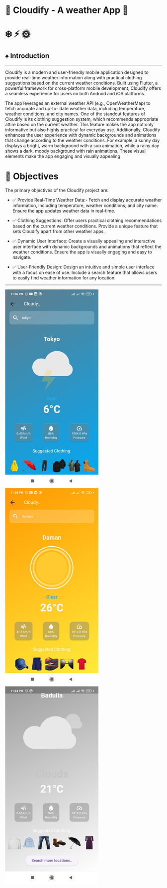  # &#128640; **Cloudify** - A weather App :dizzy:

# :snowflake:  :zap:   :sun_with_face:


## :spades: Introduction
---

Cloudify is a modern and user-friendly mobile application designed to provide real-time weather
information along with practical clothing suggestions based on the current weather conditions.
Built using Flutter, a powerful framework for cross-platform mobile development, Cloudify offers
a seamless experience for users on both Android and iOS platforms.

The app leverages an external weather API (e.g., OpenWeatherMap) to fetch accurate and up-to-
date weather data, including temperature, weather conditions, and city names. One of the standout
features of Cloudify is its clothing suggestion system, which recommends appropriate attire based
on the current weather. This feature makes the app not only informative but also highly practical
for everyday use.
Additionally, Cloudify enhances the user experience with dynamic backgrounds and animations
that change according to the weather conditions. For example, a sunny day displays a bright, warm
background with a sun animation, while a rainy day shows a dark, moody background with rain
animations. These visual elements make the app engaging and visually appealing

# :football: Objectives
The primary objectives of the Cloudify project are:

- :white_check_mark: Provide Real-Time Weather Data:-
 Fetch and display accurate weather information, including temperature, weather
conditions, and city name.
 Ensure the app updates weather data in real-time.

 - :white_check_mark: Clothing Suggestions:
 Offer users practical clothing recommendations based on the current weather
conditions.
 Provide a unique feature that sets Cloudify apart from other weather apps.
- :white_check_mark: Dynamic User Interface:
 Create a visually appealing and interactive user interface with dynamic
backgrounds and animations that reflect the weather conditions.
 Ensure the app is visually engaging and easy to navigate.
- :white_check_mark: User-Friendly Design:
 Design an intuitive and simple user interface with a focus on ease of use.
 Include a search feature that allows users to easily find weather information for any
location.


---

<div style="align-items:center; justify-content: center; gap: 15px;">
  <img src="assets/Screenshot_2025-03-18-23-36-49-202_com.example.cloudy.jpg" width="300">
  <img src="assets/Screenshot_2025-03-18-23-28-44-975_com.example.cloudy.jpg" width="300">
  <img src="assets/Screenshot_2025-03-18-23-24-06-203_com.example.cloudy.jpg" width="300">
</div>
